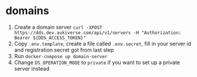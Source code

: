 # domains
1. Create a domain server
`curl -XPOST https://dds.dev.aukiverse.com/api/v1/servers -H "Authorization: Bearer ${DDS_ACCESS_TOKEN}"`
2. Copy `.env.template`, create a file called `.env.secret`, fill in your server id and registration secret got from last step
3. Run `docker-compose up domain-server`
4. Change `DS_OPERATION_MODE` to `private` if you want to set up a private server instead
